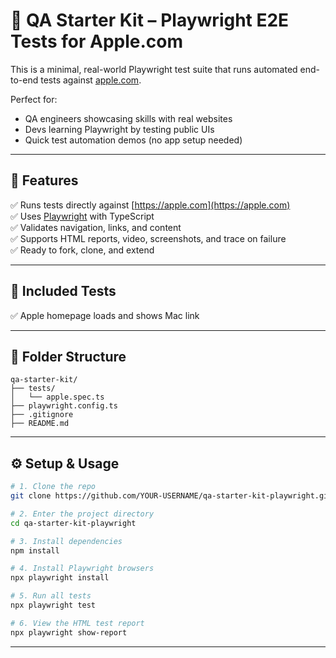 # 🧪 QA Starter Kit – Playwright E2E Tests for Apple.com

This is a minimal, real-world Playwright test suite that runs automated end-to-end tests against [apple.com](https://apple.com).

Perfect for:
- QA engineers showcasing skills with real websites
- Devs learning Playwright by testing public UIs
- Quick test automation demos (no app setup needed)

---

## 🚀 Features

✅ Runs tests directly against [https://apple.com](https://apple.com)  
✅ Uses [Playwright](https://playwright.dev) with TypeScript  
✅ Validates navigation, links, and content  
✅ Supports HTML reports, video, screenshots, and trace on failure  
✅ Ready to fork, clone, and extend

---

## 🧪 Included Tests
✅ Apple homepage loads and shows Mac link

---

## 📂 Folder Structure
```text
qa-starter-kit/
├── tests/
│   └── apple.spec.ts
├── playwright.config.ts
├── .gitignore
├── README.md
```

---

## ⚙️ Setup & Usage
```bash
# 1. Clone the repo
git clone https://github.com/YOUR-USERNAME/qa-starter-kit-playwright.git

# 2. Enter the project directory
cd qa-starter-kit-playwright

# 3. Install dependencies
npm install

# 4. Install Playwright browsers
npx playwright install

# 5. Run all tests
npx playwright test

# 6. View the HTML test report
npx playwright show-report
```
---